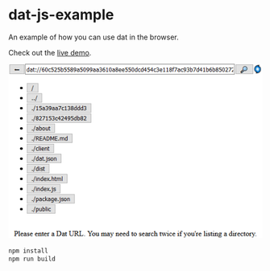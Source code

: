 # dat-js-example

An example of how you can use dat in the browser.

Check out the [live demo](http://ranger.mauve.moe/dat-js-example/).

![Screenshot of the example repo](screenshot.png)

```
npm install
npm run build
```
